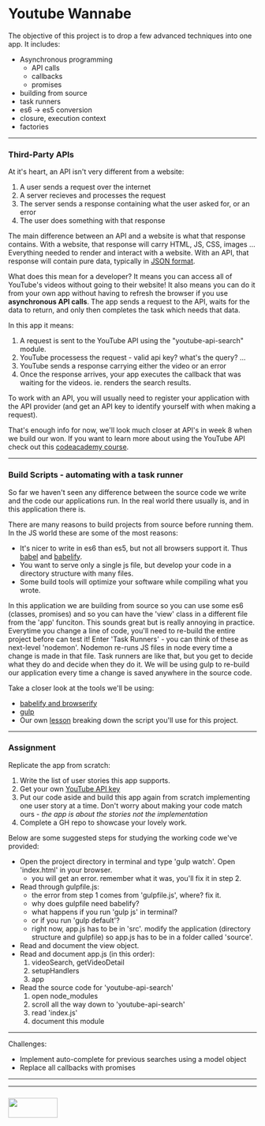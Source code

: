 # Youtube Wannabe

The objective of this project is to drop a few advanced techniques into one app.  It includes: 
* Asynchronous programming
    * API calls
    * callbacks
    * promises
* building from source
* task runners
* es6 -> es5 conversion
* closure, execution context
* factories
___

### Third-Party APIs

At it's heart, an API isn't very different from a website:  
1. A user sends a request over the internet 
2. A server recieves and processes the request  
3. The server sends a response containing what the user asked for, or an error
4. The user does something with that response

The main difference between an API and a website is what that response contains.  With a website, that response will carry HTML, JS, CSS, images ... Everything needed to render and interact with a website.  With an API, that response will contain pure data, typically in [JSON format](http://www.json.org).  

What does this mean for a developer?  It means you can access all of YouTube's videos without going to their website!  It also means you can do it from your own app without having to refresh the browser if you use __asynchronous API calls__.  The app sends a request to the API, waits for the data to return, and only then completes the task which needs that data. 

In this app it means: 
1. A request is sent to the YouTube API using the "youtube-api-search" module. 
2. YouTube processess the request - valid api key? what's the query? ...
3. YouTube sends a response carrying either the video or an error
4. Once the response arrives, your app executes the callback that was waiting for the videos.  ie. renders the search results.


To work with an API, you will usually need to register your application with the API provider (and get an API key to identify yourself with when making a request).

That's enough info for now, we'll look much closer at API's in week 8 when we build our won. If you want to learn more about using the YouTube API check out this [codeacademy course](http://www.codecademy.com/tracks/youtube).

___
### Build Scripts - automating with a task runner
So far we haven't seen any difference between the source code we write and the code our applications run.  In the real world there usually is, and in this application there is.  

There are many reasons to build projects from source before running them.  In the JS world these are some of the most reasons:  
* It's nicer to write in es6 than es5, but not all browsers support it. Thus [babel](https://babeljs.io) and [babelify](https://github.com/babel/babelify).
* You want to serve only a single js file, but develop your code in a directory structure with many files.
* Some build tools will optimize your software while compiling what you wrote.

In this application we are building from source so you can use some es6 (classes, promises) and so you can have the 'view' class in a different file from the 'app' funciton.  This sounds great but is really annoying in practice. Everytime you change a line of code, you'll need to re-build the entire project before can test it! 
Enter 'Task Runners' - you can think of these as next-level 'nodemon'. Nodemon re-runs JS files in node every time a change is made in that file.  Task runners are like that, but you get to decide what they do and decide when they do it. We will be using gulp to re-build our application every time a change is saved anywhere in the source code.  

Take a closer look at the tools we'll be using: 
* [babelify and browserify](http://egorsmirnov.me/2015/05/25/browserify-babelify-and-es6.html)
* [gulp](https://css-tricks.com/gulp-for-beginners/)  
* Our own [lesson](https://github.com/jankeLearning/content-md/blob/master/dev-knowledge/04-packaging.md) breaking down the script you'll use for this project.

___
### Assignment 
Replicate the app from scratch:
1. Write the list of user stories this app supports.  
2. Get your own [YouTube API key](https://developers.google.com/youtube/v3/getting-started)
2. Put our code aside and build this app again from scratch implementing one user story at a time. Don't worry about making your code match ours - _the app is about the stories not the implementation_  
3. Complete a GH repo to showcase your lovely work.

Below are some suggested steps for studying the working code we've provided:
* Open the project directory in terminal and type 'gulp watch'. Open 'index.html' in your browser.
    * you will get an error.  remember what it was, you'll fix it in step 2.
* Read through gulpfile.js:
    * the error from step 1 comes from 'gulpfile.js', where? fix it.
    * why does gulpfile need babelify?
    * what happens if you run 'gulp js' in terminal?
    * or if you run 'gulp default'?
    * right now, app.js has to be in 'src'.  modify the application (directory structure and gulpfile) so app.js has to be in a folder called 'source'.
* Read and document the view object.
* Read and document app.js (in this order):
    1. videoSearch, getVideoDetail
    2. setupHandlers
    3. app
* Read the source code for 'youtube-api-search'
    1. open node_modules
    2. scroll all the way down to 'youtube-api-search'
    3. read 'index.js'
    4. document this module


___

Challenges: 
* Implement auto-complete for previous searches using a model object
* Replace all callbacks with promises



___
___
### <a href="http://elewa.education/blog" target="_blank"><img src="https://user-images.githubusercontent.com/18554853/34921062-506450ae-f97d-11e7-875f-6feeb26ad72d.png" width="100" height="40"/></a>